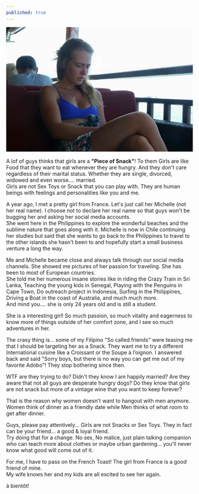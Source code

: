 ```yaml
---
published: true
---
```

![French Toast](/images/Maud.jpg)

A lof of guys thinks that girls are a **"Piece of Snack"**! To them Girls are like Food that they want to eat whenever they are hungry. And they don't care regardless of their marital status. Whether they are  single, divorced, widowed and even worse.... married.   
Girls are not Sex Toys or Snack that you can play with. They are human beings with feelings and personalities like you and me.

A year ago, I met a pretty girl from France. Let's just call her Michelle (not her real name). I choose not to declare her real name so that guys won't be bugging her and asking her social media accounts.   
She went here in the Philippines to explore the wonderful beaches and the sublime nature that goes along with it.
Michelle is now in Chile continuing her studies but said that she wants to go back to the Philippines to travel to the other islands she hasn't been to and hopefully start a small business venture a long the way.

Me and Michelle became close and always talk through our social media channels. She showed me pictures of her passion for traveling. She has been to most of European countries.   
She told me her numerous insane stories like in riding the Crazy Train in Sri Lanka, Teaching the young kids in Senegal, Playing with the Penguins in Cape Town, Do outreach project in Indonesia, Surfing in the Philippines, Driving a Boat in the coast of Australia, and much much more.   
And mind you.... she is only 24 years old and is still a student. 

She is a interesting girl! So much passion, so much vitality and eagerness to know more of things outside of her comfort zone, and I see so much adventures in her.    

The crasy thing is... some of my Filipino "So called friends" were teasing me that I should be targeting her as a Snack. They want me to try a different International cuisine like a Croissant or 
the Soupe à l’oignon. I answered back and said "Sorry boys, but there is no way you can get me out of  my favorite Adobo"!
They stop bothering since then.

WTF are they trying to do? Didn't they know I am happily married? Are they aware that not all guys are desperate hungry dogs? Do they know that girls are not snack but more of a vintage wine that you want to keep forever?

That is the reason why women doesn't want to hangout with men anymore. Women think of dinner as a friendly date while Men thinks of what room to get after dinner.

Guys, please pay attentively... Girls are not Snacks or Sex Toys. They in fact can be your friend... a good & loyal friend.   
Try doing that for a change. No sex, No malice, just plain talking companion who can teach more about clothes or maybe urban gardening... you'll never know what good will come out of it.

For me, I have to pass on the French Toast! The girl from France is a good friend of mine.   
My wife knows her and my kids are all excited to see her again.   

à bientôt! 

